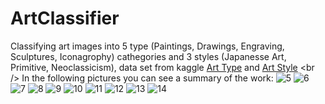 # ArtClassifier
Classifying art images into 5 type (Paintings, Drawings, Engraving, Sculptures, Iconagrophy) cathegories and 3 styles (Japanesse Art, Primitive, Neoclassicism), data set from kaggle [Art Type]([https://website-name.com](https://www.kaggle.com/datasets/thedownhill/art-images-drawings-painting-sculpture-engraving)) and [Art Style]([https://website-name.com](https://www.kaggle.com/datasets/sivarazadi/wikiart-art-movementsstyles/data)) <br />
In the following pictures you can see a summary of the work:
![5](https://github.com/user-attachments/assets/98563693-a1e5-43f8-b05d-25df7cc77809)
![6](https://github.com/user-attachments/assets/9de84cd7-95f5-43a9-8c5b-0c3bd1a56bc0)
![7](https://github.com/user-attachments/assets/91e8fd66-aff8-4957-a3cd-8752b5c9cb03)
![8](https://github.com/user-attachments/assets/b11079b8-2eed-4c83-90e2-cfdadb05be56)
![9](https://github.com/user-attachments/assets/fe30847c-1a5c-437d-8f25-961b371c0a34)
![10](https://github.com/user-attachments/assets/21bae4d7-cb67-4258-9068-8896293faa26)
![11](https://github.com/user-attachments/assets/3aa77b2d-9a39-4bfb-b765-7ef25136be05)
![12](https://github.com/user-attachments/assets/932bd2be-d7a1-44af-a0b4-4f1060e82148)
![13](https://github.com/user-attachments/assets/4baf06ba-3613-447c-863d-dbdcb3848473)
![14](https://github.com/user-attachments/assets/7c534fb0-8b36-439b-9b0b-c80498500b07)
